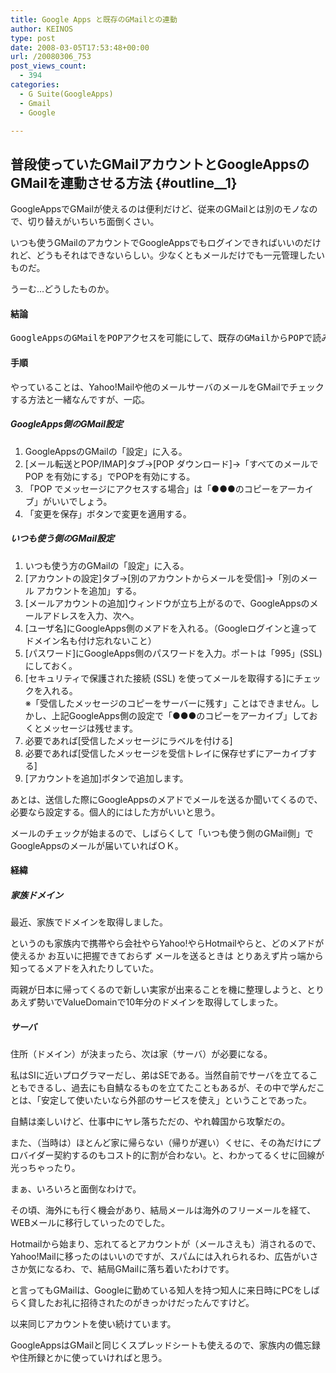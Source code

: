 ```yaml
---
title: Google Apps と既存のGMailとの連動
author: KEINOS
type: post
date: 2008-03-05T17:53:48+00:00
url: /20080306_753
post_views_count:
  - 394
categories:
  - G Suite(GoogleApps)
  - Gmail
  - Google

---
```

## 普段使っていたGMailアカウントとGoogleAppsのGMailを連動させる方法 {#outline__1}

<div class="section">
  <p>
    GoogleAppsでGMailが使えるのは便利だけど、従来のGMailとは別のモノなので、切り替えがいちいち面倒くさい。
  </p>
  
  <p>
    いつも使うGMailのアカウントでGoogleAppsでもログインできればいいのだけれど、どうもそれはできないらしい。少なくともメールだけでも一元管理したいものだ。
  </p>
  
  <p>
    うーむ…どうしたものか。
  </p>
  
  <h4 id="outline__1_0_1">
    結論
  </h4>
  
  <pre>
GoogleAppsのGMailをPOPアクセスを可能にして、既存のGMailからPOPで読みに行かせる。
</pre>
  
  <h4 id="outline__1_0_2">
    手順
  </h4>
  
  <p>
    やっていることは、Yahoo!Mailや他のメールサーバのメールをGMailでチェックする方法と一緒なんですが、一応。
  </p>
  
  <h5 id="outline__1_0_2_1">
    GoogleApps側のGMail設定
  </h5>
  
  <ol>
    <li>
      GoogleAppsのGMailの「設定」に入る。
    </li>
    <li>
      [メール転送とPOP/IMAP]タブ→[POP ダウンロード]→「すべてのメールで POP を有効にする」でPOPを有効にする。
    </li>
    <li>
      「POP でメッセージにアクセスする場合」は「●●●のコピーをアーカイブ」がいいでしょう。
    </li>
    <li>
      「変更を保存」ボタンで変更を適用する。
    </li>
  </ol>
  
  <h5 id="outline__1_0_2_2">
    いつも使う側のGMail設定
  </h5>
  
  <ol>
    <li>
      いつも使う方のGMailの「設定」に入る。
    </li>
    <li>
      [アカウントの設定]タブ→[別のアカウントからメールを受信]→「別のメール アカウントを追加」する。
    </li>
    <li>
      [メールアカウントの追加]ウィンドウが立ち上がるので、GoogleAppsのメールアドレスを入力、次へ。
    </li>
    <li>
      [ユーザ名]にGoogleApps側のメアドを入れる。（Googleログインと違ってドメイン名も付け忘れないこと）
    </li>
    <li>
      [パスワード]にGoogleApps側のパスワードを入力。ポートは「995」(SSL)にしておく。
    </li>
    <li>
      [セキュリティで保護された接続 (SSL) を使ってメールを取得する]にチェックを入れる。<br />※「受信したメッセージのコピーをサーバーに残す」ことはできません。しかし、上記GoogleApps側の設定で「●●●のコピーをアーカイブ」しておくとメッセージは残せます。
    </li>
    <li>
      必要であれば[受信したメッセージにラベルを付ける]
    </li>
    <li>
      必要であれば[受信したメッセージを受信トレイに保存せずにアーカイブする]
    </li>
    <li>
      [アカウントを追加]ボタンで追加します。
    </li>
  </ol>
  
  <p>
    あとは、送信した際にGoogleAppsのメアドでメールを送るか聞いてくるので、必要なら設定する。個人的にはした方がいいと思う。
  </p>
  
  <p>
    メールのチェックが始まるので、しばらくして「いつも使う側のGMail側」でGoogleAppsのメールが届いていればＯＫ。
  </p>
  
  <h4 id="outline__1_0_3">
    経緯
  </h4>
  
  <h5 id="outline__1_0_3_1">
    家族ドメイン
  </h5>
  
  <p>
    最近、家族でドメインを取得しました。
  </p>
  
  <p>
    というのも家族内で携帯やら会社やらYahoo!やらHotmailやらと、どのメアドが使えるか お互いに把握できておらず メールを送るときは とりあえず片っ端から知ってるメアドを入れたりしていた。
  </p>
  
  <p>
    両親が日本に帰ってくるので新しい実家が出来ることを機に整理しようと、とりあえず勢いでValueDomainで10年分のドメインを取得してしまった。
  </p>
  
  <h5 id="outline__1_0_3_2">
    サーバ
  </h5>
  
  <p>
    住所（ドメイン）が決まったら、次は家（サーバ）が必要になる。
  </p>
  
  <p>
    私はSIに近いプログラマーだし、弟はSEである。当然自前でサーバを立てることもできるし、過去にも自鯖なるものを立てたこともあるが、その中で学んだことは、「安定して使いたいなら外部のサービスを使え」ということであった。
  </p>
  
  <p>
    自鯖は楽しいけど、仕事中にヤレ落ちただの、やれ韓国から攻撃だの。
  </p>
  
  <p>
    また、（当時は）ほとんど家に帰らない（帰りが遅い）くせに、その為だけにプロバイダー契約するのもコスト的に割が合わない。と、わかってるくせに回線が光っちゃったり。
  </p>
  
  <p>
    まぁ、いろいろと面倒なわけで。
  </p>
  
  <p>
    その頃、海外にも行く機会があり、結局メールは海外のフリーメールを経て、WEBメールに移行していったのでした。
  </p>
  
  <p>
    Hotmailから始まり、忘れてるとアカウントが（メールさえも）消されるので、Yahoo!Mailに移ったのはいいのですが、スパムには入れられるわ、広告がいささか気になるわ、で、結局GMailに落ち着いたわけです。
  </p>
  
  <p>
    と言ってもGMailは、Googleに勤めている知人を持つ知人に来日時にPCをしばらく貸したお礼に招待されたのがきっかけだったんですけど。
  </p>
  
  <p>
    以来同じアカウントを使い続けています。
  </p>
  
  <p>
    GoogleAppsはGMailと同じくスプレッドシートも使えるので、家族内の備忘録や住所録とかに使っていければと思う。
  </p>
</div>